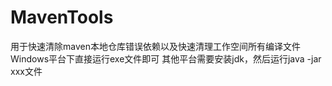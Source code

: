 # MavenTools
用于快速清除maven本地仓库错误依赖以及快速清理工作空间所有编译文件
Windows平台下直接运行exe文件即可
其他平台需要安装jdk，然后运行java -jar xxx文件
